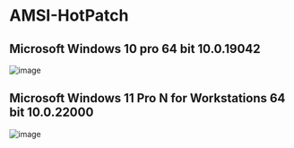 # AMSI-HotPatch
## Microsoft Windows 10 pro 64 bit 10.0.19042
![image](https://user-images.githubusercontent.com/81568292/143161178-d888a1d9-d9a5-4fa4-b4c7-9182744295c5.png)
## Microsoft Windows 11 Pro N for Workstations 64 bit 10.0.22000
![image](https://user-images.githubusercontent.com/81568292/143162293-06df8aa4-edd7-4dc9-8bb1-44247fc7e50b.png)

